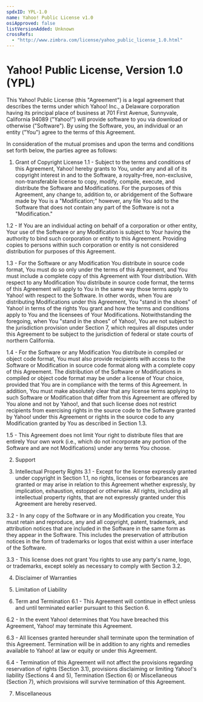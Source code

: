 ```yaml
---
spdxID: YPL-1.0
name: Yahoo! Public License v1.0
osiApproved: false
listVersionAdded: Unknown
crossRefs: 
  - "http://www.zimbra.com/license/yahoo_public_license_1.0.html"
---
```


# Yahoo! Public License, Version 1.0 (YPL)

This Yahoo! Public License (this "Agreement") is a legal agreement that describes the terms under which Yahoo! Inc., a Delaware corporation having its principal place of business at 701 First Avenue, Sunnyvale, California 94089 ("Yahoo!") will provide software to you via download or otherwise ("Software"). By using the Software, you, an individual or an entity ("You") agree to the terms of this Agreement.

In consideration of the mutual promises and upon the terms and conditions set forth below, the parties agree as follows:

1. Grant of Copyright License
  1.1 - Subject to the terms and conditions of this Agreement, Yahoo! hereby grants to You, under any and all of its copyright interest in and to the Software, a royalty-free, non-exclusive, non-transferable license to copy, modify, compile, execute, and distribute the Software and Modifications. For the purposes of this Agreement, any change to, addition to, or abridgement of the Software made by You is a "Modification;" however, any file You add to the Software that does not contain any part of the Software is not a "Modification."

  1.2 - If You are an individual acting on behalf of a corporation or other entity, Your use of the Software or any Modification is subject to Your having the authority to bind such corporation or entity to this Agreement. Providing copies to persons within such corporation or entity is not considered distribution for purposes of this Agreement.

  1.3 - For the Software or any Modification You distribute in source code format, You must do so only under the terms of this Agreement, and You must include a complete copy of this Agreement with Your distribution. With respect to any Modification You distribute in source code format, the terms of this Agreement will apply to You in the same way those terms apply to Yahoo! with respect to the Software. In other words, when You are distributing Modifications under this Agreement, You "stand in the shoes" of Yahoo! in terms of the rights You grant and how the terms and conditions apply to You and the licensees of Your Modifications. Notwithstanding the foregoing, when You "stand in the shoes" of Yahoo!, You are not subject to the jurisdiction provision under Section 7, which requires all disputes under this Agreement to be subject to the jurisdiction of federal or state courts of northern California.

  1.4 - For the Software or any Modification You distribute in compiled or object code format, You must also provide recipients with access to the Software or Modification in source code format along with a complete copy of this Agreement. The distribution of the Software or Modifications in compiled or object code format may be under a license of Your choice, provided that You are in compliance with the terms of this Agreement. In addition, You must make absolutely clear that any license terms applying to such Software or Modification that differ from this Agreement are offered by You alone and not by Yahoo!, and that such license does not restrict recipients from exercising rights in the source code to the Software granted by Yahoo! under this Agreement or rights in the source code to any Modification granted by You as described in Section 1.3.

  1.5 - This Agreement does not limit Your right to distribute files that are entirely Your own work (i.e., which do not incorporate any portion of the Software and are not Modifications) under any terms You choose.

2. Support

3. Intellectual Property Rights
  3.1 - Except for the license expressly granted under copyright in Section 1.1, no rights, licenses or forbearances are granted or may arise in relation to this Agreement whether expressly, by implication, exhaustion, estoppel or otherwise. All rights, including all intellectual property rights, that are not expressly granted under this Agreement are hereby reserved.

  3.2 - In any copy of the Software or in any Modification you create, You must retain and reproduce, any and all copyright, patent, trademark, and attribution notices that are included in the Software in the same form as they appear in the Software. This includes the preservation of attribution notices in the form of trademarks or logos that exist within a user interface of the Software.

  3.3 - This license does not grant You rights to use any party's name, logo, or trademarks, except solely as necessary to comply with Section 3.2.

4. Disclaimer of Warranties

5. Limitation of Liability

6. Term and Termination
  6.1 - This Agreement will continue in effect unless and until terminated earlier pursuant to this Section 6.

  6.2 - In the event Yahoo! determines that You have breached this Agreement, Yahoo! may terminate this Agreement.

  6.3 - All licenses granted hereunder shall terminate upon the termination of this Agreement. Termination will be in addition to any rights and remedies available to Yahoo! at law or equity or under this Agreement.

  6.4 - Termination of this Agreement will not affect the provisions regarding reservation of rights (Section 3.1), provisions disclaiming or limiting Yahoo!'s liability (Sections 4 and 5), Termination (Section 6) or Miscellaneous (Section 7), which provisions will survive termination of this Agreement.

7. Miscellaneous
